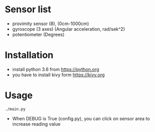 Sensor list
===========

- provimity sensor (8), (0cm-1000cm)
- gyroscope (3 axes) (Angular acceleration, rad/sek^2)
- potentiometer (Degrees)


Installation
============
* install python 3.6 from https://python.org
* you have to install kivy form https://kivy.org

Usage
=====
`./main.py`

* When DEBUG is True (config.py), you can click on sensor area to increase reading value
